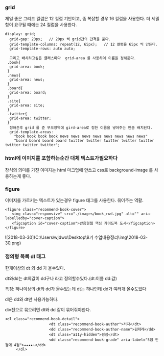 ### grid

제일 좋은 그리드 컬럼은 12 컬럼 기반이고, 좀 복잡할 경우 16 컬럼을 사용한다. 더 세밀함이 요구될 때에는 24 컬럼을 사용한다.

```
display: grid;
  grid-gap: 20px;   // 20px 씩 grid간의 간격을 준다.
  grid-template-columns: repeat(12, 65px);   // 12 컬럼을 65px 씩 만든다.
  grid-template-rows: auto auto;
  
  그리고 배치하고싶은 클래스마다  grid-area 를 사용하여 이름을 정해준다.
 .book{
  grid-area: book;
 } 
 .news{
  grid-area: news;
 }
 .board{
  grid-area: board;
 }
 .site{
  grid-area: site;
 }
 .twitter{
  grid-area: twitter;
 }
  정해준후 grid 를 준 부모영역에 gird-area로 정한 이름을 넣어주는 만큼 배치된다.
  grid-template-areas:
    "book book book book news news news news news news news news"
    "board board board board twitter twitter twitter twitter twitter twitter twitter twitter";
```



### html에 이미지를 포함하는순간 대체 텍스트가필요하다

장식의 의미를 가진 이미지는 html 마크업에 안쓰고 css로  background-image 를 사용하는게 좋다.



### figure

이미지를 가르키는 텍스트가 있는경우 figure 태그를 사용한다. 묶어주는 역활.

```
<figure class="recommend-book-cover">
   <img class="responsive" src="./images/book_rwd.jpg" alt="" aria-labelledby="cover-caption">
   <figcaption id="cover-caption">반응형웹 핵심 가이드북 도서</figcaption>
</figure>
```

![2018-03-30](C:\Users\wjdwo\Desktop\9기 수업내용정리\img\2018-03-30.png)

### 정의형 목록 dl 태그

한개이상의 dt 와 dd 가 올수있다.

dt와dd는 dt의값이 dd구나 라고 정의할수있다.(dt:이름 dd:값)

특징: 하나이상의 dt와 dd가 올수있는데 dt는 하나인데 dd가 여러개 올수도있다

dl은 dd와 dt만 사용가능하다.

div전으로 묶으려면 dt와 dd 같이 묶어줘야한다.

```
<dl class="recommend-book-detail">
                    <dt class="recommend-book-author">저자</dt>
                    <dd class="recommend-book-author-name">김데레</dd>
                    <dt class="a11y-hidden">평점</dt>
                    <dd class="recommend-book-grade" aria-label="5점 만점에 4점">★★★★☆</dd>
     </dl>
```

